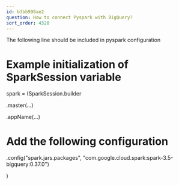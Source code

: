 ```yaml
---
id: b3bb998ae2
question: How to connect Pyspark with BigQuery?
sort_order: 4320
---
```


The following line should be included in pyspark configuration

# Example initialization of SparkSession variable

spark = (SparkSession.builder

.master(...)

.appName(...)

# Add the following configuration

.config("spark.jars.packages", "com.google.cloud.spark:spark-3.5-bigquery:0.37.0")

)

